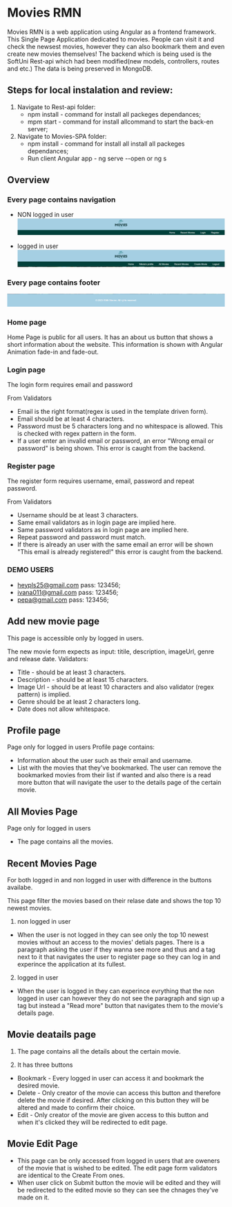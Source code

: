 # Movies RMN

Movies RMN is a web application using Angular as a frontend framework. This Single Page Application dedicated to movies.
People can visit it and check the newsest movies, however they can also bookmark them and even create new movies themselves!
The backend which is being used is the SoftUni Rest-api which had been modified(new models, controllers, routes and etc.)
The data is being preserved in MongoDB.


## Steps for local instalation and review:
1. Navigate to Rest-api folder:
   - npm install - command for install all packeges dependances;
   - mpm start - command for install allcommand to start the back-en server;
2. Navigate to Movies-SPA folder:
   - npm install - command for install all install all packeges dependances;
   - Run client Angular app - ng serve --open   or  ng s

## Overview 
### Every page contains navigation
 - NON logged in user
 ![Alt text](image.png)
 

 - logged in user 
![Alt text](image-1.png)

### Every page contains footer
![Alt text](image-2.png)




### Home page
Home Page is public for all users.
It has an about us button that shows a short information about the website.
This information is shown with Angular Animation fade-in and fade-out. 


### Login page

The login form requires email and password

 From Validators
 -	Email is the right format(regex is used in the template driven form).
 -	Email should be at least 4 characters.
 -  Password must be 5 characters long and no whitespace is allowed. This is checked with regex pattern in the form.
 -  If a user enter an invalid email or password, an error "Wrong email or password" is being shown.
 This error is caught from the backend. 



### Register page

The register form requires username, email, password and repeat password.

From Validators
 - 	Username should be at least 3 characters.
 - 	Same email validators as in login page are implied here.
 - 	Same password validators as in login page are implied here.
 -	Repeat password and password must match.
 -  If there is already an user with the same email an error will be shown "This email is already registered!" this error 
 is caught from the backend.


### DEMO USERS

  - heypls25@gmail.com  pass: 123456;
  - ivana011@gmail.com  pass: 123456;
  - pepa@gmail.com      pass: 123456;


## Add new movie page
This page is accessible only by logged in users.

The new movie form expects as input: titile, description, imageUrl, genre and release date.
Validators:
 -	Title - should be at least 3 characters.
 - 	Description - should be at least 15 characters.
 -  Image Url - should be at least 10 characters and also validator (regex pattern) is implied.
 -  Genre should be at least 2 characters long.
 -  Date does not allow whitespace.





## Profile page
Page only for logged in users
Profile page contains:
 -  Information about the user such as their email and username.
 -  List with the movies that they've bookmarked. The user can remove the bookmarked movies from their list if wanted and also there 
 is a read more button that will navigate the user to the details page of the certain movie.


## All Movies Page
Page only for logged in users
 - The page contains all the movies.






 ## Recent Movies Page
 For both logged in and non logged in user with difference in the buttons availabe.

 This page filter the movies based on their relase date and shows the top 10 newest movies.

 1. non logged in user
 - When the user is not logged in they can see only the top 10 newest movies without an access to the movies' detials pages.
 There is a paragraph asking the user if they wanna see more and thus and a tag next to it that navigates the user to register page 
 so they can log in and experince the application at its fullest. 

 2. logged in user
 - When the user is logged in they can experince evrything that the non logged in user can however they do not see the paragraph and 
 sign up a tag but instead a "Read more" button that navigates them to the movie's details page.


## Movie deatails page

1. The page contains all the details about the certain movie.


2. It has three buttons 
- Bookmark - Every logged in user can access it and bookmark the desired movie.
- Delete - Only creator of the movie can access this button and therefore delete the movie if desired. After clicking on this button
they will be altered and made to confirm their choice.
- Edit - Only creator of the movie are given access to this button and when it's clicked they will be redirected to edit page. 

   

## Movie Edit Page
 - This page can be only accessed from logged in users that are oweners of the movie that is wished to be edited. The edit page form validators are identical to the Create From ones.
 - When user click on Submit button the movie will be edited and they will be redirected to the edited movie so they can see the chnages 
 they've made on it. 



